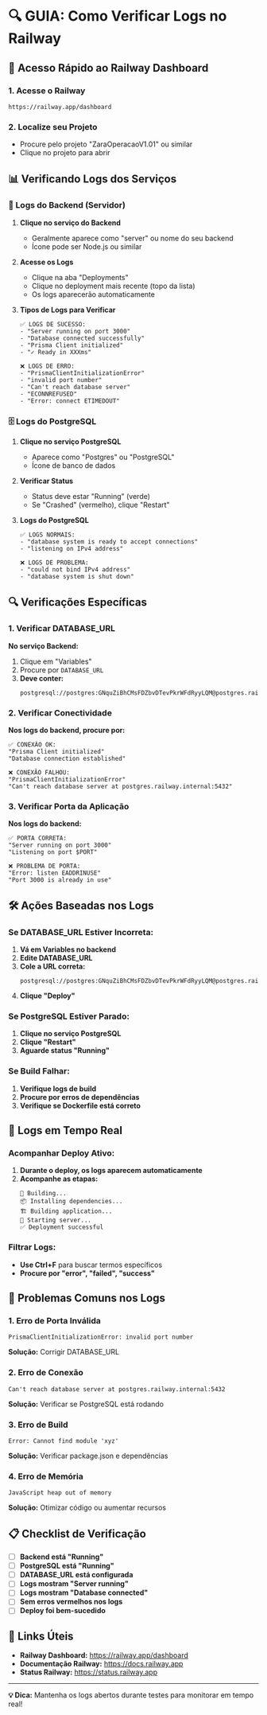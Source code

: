 # 🔍 GUIA: Como Verificar Logs no Railway

## 🚀 Acesso Rápido ao Railway Dashboard

### 1. Acesse o Railway
```
https://railway.app/dashboard
```

### 2. Localize seu Projeto
- Procure pelo projeto "ZaraOperacaoV1.01" ou similar
- Clique no projeto para abrir

## 📊 Verificando Logs dos Serviços

### 🔧 Logs do Backend (Servidor)

1. **Clique no serviço do Backend**
   - Geralmente aparece como "server" ou nome do seu backend
   - Ícone pode ser Node.js ou similar

2. **Acesse os Logs**
   - Clique na aba "Deployments"
   - Clique no deployment mais recente (topo da lista)
   - Os logs aparecerão automaticamente

3. **Tipos de Logs para Verificar**
   ```
   ✅ LOGS DE SUCESSO:
   - "Server running on port 3000"
   - "Database connected successfully"
   - "Prisma Client initialized"
   - "✓ Ready in XXXms"
   
   ❌ LOGS DE ERRO:
   - "PrismaClientInitializationError"
   - "invalid port number"
   - "Can't reach database server"
   - "ECONNREFUSED"
   - "Error: connect ETIMEDOUT"
   ```

### 🗄️ Logs do PostgreSQL

1. **Clique no serviço PostgreSQL**
   - Aparece como "Postgres" ou "PostgreSQL"
   - Ícone de banco de dados

2. **Verificar Status**
   - Status deve estar "Running" (verde)
   - Se "Crashed" (vermelho), clique "Restart"

3. **Logs do PostgreSQL**
   ```
   ✅ LOGS NORMAIS:
   - "database system is ready to accept connections"
   - "listening on IPv4 address"
   
   ❌ LOGS DE PROBLEMA:
   - "could not bind IPv4 address"
   - "database system is shut down"
   ```

## 🔍 Verificações Específicas

### 1. Verificar DATABASE_URL

**No serviço Backend:**
1. Clique em "Variables"
2. Procure por `DATABASE_URL`
3. **Deve conter:**
   ```
   postgresql://postgres:GNquZiBhCMsFDZbvDTevPkrWFdRyyLQM@postgres.railway.internal:5432/railway
   ```

### 2. Verificar Conectividade

**Nos logs do backend, procure por:**
```
✅ CONEXÃO OK:
"Prisma Client initialized"
"Database connection established"

❌ CONEXÃO FALHOU:
"PrismaClientInitializationError"
"Can't reach database server at postgres.railway.internal:5432"
```

### 3. Verificar Porta da Aplicação

**Nos logs do backend:**
```
✅ PORTA CORRETA:
"Server running on port 3000"
"Listening on port $PORT"

❌ PROBLEMA DE PORTA:
"Error: listen EADDRINUSE"
"Port 3000 is already in use"
```

## 🛠️ Ações Baseadas nos Logs

### Se DATABASE_URL Estiver Incorreta:
1. **Vá em Variables no backend**
2. **Edite DATABASE_URL**
3. **Cole a URL correta:**
   ```
   postgresql://postgres:GNquZiBhCMsFDZbvDTevPkrWFdRyyLQM@postgres.railway.internal:5432/railway
   ```
4. **Clique "Deploy"**

### Se PostgreSQL Estiver Parado:
1. **Clique no serviço PostgreSQL**
2. **Clique "Restart"**
3. **Aguarde status "Running"**

### Se Build Falhar:
1. **Verifique logs de build**
2. **Procure por erros de dependências**
3. **Verifique se Dockerfile está correto**

## 📱 Logs em Tempo Real

### Acompanhar Deploy Ativo:
1. **Durante o deploy, os logs aparecem automaticamente**
2. **Acompanhe as etapas:**
   ```
   🔄 Building...
   📦 Installing dependencies...
   🏗️ Building application...
   🚀 Starting server...
   ✅ Deployment successful
   ```

### Filtrar Logs:
- **Use Ctrl+F** para buscar termos específicos
- **Procure por "error", "failed", "success"**

## 🚨 Problemas Comuns nos Logs

### 1. Erro de Porta Inválida
```
PrismaClientInitializationError: invalid port number
```
**Solução:** Corrigir DATABASE_URL

### 2. Erro de Conexão
```
Can't reach database server at postgres.railway.internal:5432
```
**Solução:** Verificar se PostgreSQL está rodando

### 3. Erro de Build
```
Error: Cannot find module 'xyz'
```
**Solução:** Verificar package.json e dependências

### 4. Erro de Memória
```
JavaScript heap out of memory
```
**Solução:** Otimizar código ou aumentar recursos

## 📋 Checklist de Verificação

- [ ] **Backend está "Running"**
- [ ] **PostgreSQL está "Running"**
- [ ] **DATABASE_URL está configurada**
- [ ] **Logs mostram "Server running"**
- [ ] **Logs mostram "Database connected"**
- [ ] **Sem erros vermelhos nos logs**
- [ ] **Deploy foi bem-sucedido**

## 🔗 Links Úteis

- **Railway Dashboard:** https://railway.app/dashboard
- **Documentação Railway:** https://docs.railway.app
- **Status Railway:** https://status.railway.app

---

**💡 Dica:** Mantenha os logs abertos durante testes para monitorar em tempo real!